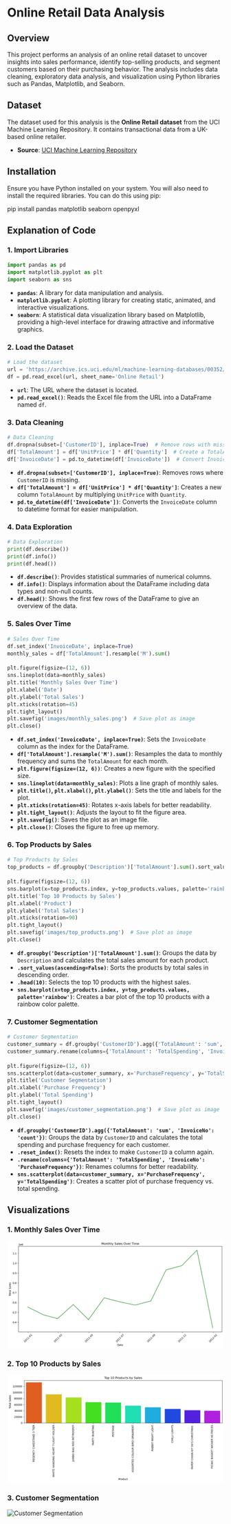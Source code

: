# Online Retail Data Analysis

## Overview

This project performs an analysis of an online retail dataset to uncover insights into sales performance, identify top-selling products, and segment customers based on their purchasing behavior. The analysis includes data cleaning, exploratory data analysis, and visualization using Python libraries such as Pandas, Matplotlib, and Seaborn.


## Dataset

The dataset used for this analysis is the **Online Retail dataset** from the UCI Machine Learning Repository. It contains transactional data from a UK-based online retailer.

- **Source**: [UCI Machine Learning Repository](https://archive.ics.uci.edu/dataset/352/online+retail)
  

## Installation

Ensure you have Python installed on your system. You will also need to install the required libraries. You can do this using pip:


pip install pandas matplotlib seaborn openpyxl


## Explanation of Code



### 1. Import Libraries

```python
import pandas as pd
import matplotlib.pyplot as plt
import seaborn as sns
```

- **`pandas`**: A library for data manipulation and analysis.
- **`matplotlib.pyplot`**: A plotting library for creating static, animated, and interactive visualizations.
- **`seaborn`**: A statistical data visualization library based on Matplotlib, providing a high-level interface for drawing attractive and informative graphics.

### 2. Load the Dataset

```python
# Load the dataset
url = 'https://archive.ics.uci.edu/ml/machine-learning-databases/00352/Online%20Retail.xlsx'
df = pd.read_excel(url, sheet_name='Online Retail')
```

- **`url`**: The URL where the dataset is located.
- **`pd.read_excel()`**: Reads the Excel file from the URL into a DataFrame named `df`.

### 3. Data Cleaning

```python
# Data Cleaning
df.dropna(subset=['CustomerID'], inplace=True)  # Remove rows with missing CustomerID
df['TotalAmount'] = df['UnitPrice'] * df['Quantity']  # Create a TotalAmount column
df['InvoiceDate'] = pd.to_datetime(df['InvoiceDate'])  # Convert InvoiceDate to datetime
```

- **`df.dropna(subset=['CustomerID'], inplace=True)`**: Removes rows where `CustomerID` is missing.
- **`df['TotalAmount'] = df['UnitPrice'] * df['Quantity']`**: Creates a new column `TotalAmount` by multiplying `UnitPrice` with `Quantity`.
- **`pd.to_datetime(df['InvoiceDate'])`**: Converts the `InvoiceDate` column to datetime format for easier manipulation.

### 4. Data Exploration

```python
# Data Exploration
print(df.describe())
print(df.info())
print(df.head())
```

- **`df.describe()`**: Provides statistical summaries of numerical columns.
- **`df.info()`**: Displays information about the DataFrame including data types and non-null counts.
- **`df.head()`**: Shows the first few rows of the DataFrame to give an overview of the data.

### 5. Sales Over Time

```python
# Sales Over Time
df.set_index('InvoiceDate', inplace=True)
monthly_sales = df['TotalAmount'].resample('M').sum()

plt.figure(figsize=(12, 6))
sns.lineplot(data=monthly_sales)
plt.title('Monthly Sales Over Time')
plt.xlabel('Date')
plt.ylabel('Total Sales')
plt.xticks(rotation=45)
plt.tight_layout()
plt.savefig('images/monthly_sales.png')  # Save plot as image
plt.close()
```

- **`df.set_index('InvoiceDate', inplace=True)`**: Sets the `InvoiceDate` column as the index for the DataFrame.
- **`df['TotalAmount'].resample('M').sum()`**: Resamples the data to monthly frequency and sums the `TotalAmount` for each month.
- **`plt.figure(figsize=(12, 6))`**: Creates a new figure with the specified size.
- **`sns.lineplot(data=monthly_sales)`**: Plots a line graph of monthly sales.
- **`plt.title()`, `plt.xlabel()`, `plt.ylabel()`**: Sets the title and labels for the plot.
- **`plt.xticks(rotation=45)`**: Rotates x-axis labels for better readability.
- **`plt.tight_layout()`**: Adjusts the layout to fit the figure area.
- **`plt.savefig()`**: Saves the plot as an image file.
- **`plt.close()`**: Closes the figure to free up memory.

### 6. Top Products by Sales

```python
# Top Products by Sales
top_products = df.groupby('Description')['TotalAmount'].sum().sort_values(ascending=False).head(10)

plt.figure(figsize=(12, 6))
sns.barplot(x=top_products.index, y=top_products.values, palette='rainbow')
plt.title('Top 10 Products by Sales')
plt.xlabel('Product')
plt.ylabel('Total Sales')
plt.xticks(rotation=90)
plt.tight_layout()
plt.savefig('images/top_products.png')  # Save plot as image
plt.close()
```

- **`df.groupby('Description')['TotalAmount'].sum()`**: Groups the data by `Description` and calculates the total sales amount for each product.
- **`.sort_values(ascending=False)`**: Sorts the products by total sales in descending order.
- **`.head(10)`**: Selects the top 10 products with the highest sales.
- **`sns.barplot(x=top_products.index, y=top_products.values, palette='rainbow')`**: Creates a bar plot of the top 10 products with a rainbow color palette.

### 7. Customer Segmentation

```python
# Customer Segmentation
customer_summary = df.groupby('CustomerID').agg({'TotalAmount': 'sum', 'InvoiceNo': 'count'}).reset_index()
customer_summary.rename(columns={'TotalAmount': 'TotalSpending', 'InvoiceNo': 'PurchaseFrequency'}, inplace=True)

plt.figure(figsize=(12, 6))
sns.scatterplot(data=customer_summary, x='PurchaseFrequency', y='TotalSpending')
plt.title('Customer Segmentation')
plt.xlabel('Purchase Frequency')
plt.ylabel('Total Spending')
plt.tight_layout()
plt.savefig('images/customer_segmentation.png')  # Save plot as image
plt.close()
```

- **`df.groupby('CustomerID').agg({'TotalAmount': 'sum', 'InvoiceNo': 'count'})`**: Groups the data by `CustomerID` and calculates the total spending and purchase frequency for each customer.
- **`.reset_index()`**: Resets the index to make `CustomerID` a column again.
- **`.rename(columns={'TotalAmount': 'TotalSpending', 'InvoiceNo': 'PurchaseFrequency'})`**: Renames columns for better readability.
- **`sns.scatterplot(data=customer_summary, x='PurchaseFrequency', y='TotalSpending')`**: Creates a scatter plot of purchase frequency vs. total spending.

## Visualizations

### 1. Monthly Sales Over Time

![Monthly Sales Over Time](https://github.com/Sarala23-datascience/Project_4/blob/main/Monthly_Sales_Over_Time.png)

### 2. Top 10 Products by Sales

![Top 10 Products by Sales](https://github.com/Sarala23-datascience/Project_4/blob/main/Top_10_Products_by_Sales.png)

### 3. Customer Segmentation

![Customer Segmentation](images/customer_segmentation.png)


```

